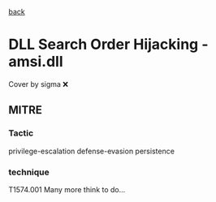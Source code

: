 [back](../index.md)
# DLL Search Order Hijacking - amsi.dll
Cover by sigma :x: 
## MITRE
### Tactic
privilege-escalation
defense-evasion
persistence
### technique
T1574.001
Many more think to do...